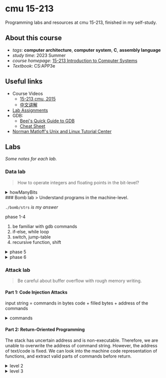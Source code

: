 # cmu 15-213
Programming labs and resources at cmu 15-213, finished in my self-study.
## About this course
- *tags*: **computer architecture**, **computer system**, **C**, **assembly language**
- *study time*: 2023 Summer
- *course homepage*: [15-213 Introduction to Computer Systems](https://www.cs.cmu.edu/~213/)
- *Textbook*: CS:APP3e

## Useful links
- Course Videos
  - [15-213 cmu, 2015](https://www.bilibili.com/video/BV1iW411d7hd)
  - [中文讲解](https://www.bilibili.com/video/BV1cD4y1D7uR/)
- [Lab Assignments](http://csapp.cs.cmu.edu/3e/labs.html)
- GDB: 
   -  [Beej's Quick Guide to GDB](https://beej.us/guide/bggdb/)
   -  [Cheat Sheet](http://csapp.cs.cmu.edu/3e/docs/gdbnotes-x86-64.pdf)
- [Norman Matloff's Unix and Linux Tutorial Center](https://heather.cs.ucdavis.edu/~matloff/unix.html)

## Labs
*Some notes for each lab.*
### Data lab
> How to operate integers and floating points in the bit-level? 
<details> <summary>howManyBits</summary>

- `int howManyBits(int x)`: return the minimum number of bits required to represent x in two's complement.
    - key: remove redundant sign bits at head, find the first appearance position of 1, **binary search + conditional shift**

</details>
### Bomb lab
> Understand programs in the machine-level.

`./bomb/strs` *is my answer*

phase 1-4
1. be familiar with gdb commands
2. if-else, while loop
3. switch, jump-table
4. recursive function, shift

<details> <summary>phase 5</summary>

1. check the length of input string.

2. for loop, select chars from another string.
```c
char *input = "your string";
char *str = 0x4024b0;
char *res = %rsp + 0x10;
for (int i = 0; i < 6; i++) {
    int temp = input[i] & 0xf;
    res[i] = str[temp];
}
```
3. string match test

</details>

<details><summary> phase 6 </summary>

1. input string to 6 numbers, which must be in [1, 6] and unique.
2. number = 7 - number
3. rearrange the **linked list** by the order of numbers:
```c
int numbers[6];           // numbers = %rsp
struct node* list[6];     // list = %rsp + 0x20

for (int i = 0; i < 6; i++) {
    %edx = head;
    if (numbers[i] > 1)  {
        int temp = 1;
        while (temp < numbers[i]) {
            %edx = %edx->next;
            temp++;
        }
    }
    list[i] = %edx;
}

struct node *ptr = list[0];
for (int i = 1; i < 6; i++) {
    ptr->next = list[i];
    ptr = list[i];
}
list[5]->next = NULL;
```
4. check the ordering of linked-list:
```c
struct node *ptr = list[0];
for (int i = 5; i > 0; i--) {
    int val = ptr->next->val;
    if (ptr->val < val)
        explode();
    else
        ptr = ptr->next;
}
```

</details>

### Attack lab
> Be careful about buffer overflow with rough memory writing.

#### Part 1: Code Injection Attacks
input string = commands in bytes code + filled bytes + address of the commands

<details><summary> commands </summary>

|level   |commands   |
|---|---|
|2   |move cookie to `%rdi`, push `&&touch2`, return|
|3| recover memory on stack (avoid being overwritten in `hexmatch()`), move &str to `%rdi`, push `&&touch3`, return

</details>

#### Part 2: Return-Oriented Programming
The stack has uncertain address and is non-executable. Therefore, we are unable to overwrite the address of command string.
However, the address of text/code is fixed. We can look into the machine code representation of functions, and extract valid parts of commands before return.

<details><summary> level 2 </summary>

1. notice that in the machine code of `getval_280()`, we can retrieve the value from stack to `%rax`.
```
00000000004019ca <getval_280>:
  4019ca:	b8 29 58 90 c3       	mov    $0xc3905829,%eax
  4019cf:	c3                   	ret    
58: popq %rax
90: nop
c3: ret
```
2. in the `setval_426()` function, we can transfer data to `%rdi`, which is the parameter of touch2.
```
00000000004019c3 <setval_426>:
  4019c3:	c7 07 48 89 c7 90    	movl   $0x90c78948,(%rdi)
  4019c9:	c3                   	ret    
48 89 c7: movq %rax, %rdi
90: nop
c3: ret
```
3. build the string data from the stack architecture:
```
[Before gets]
return address of test()
buffer
<-- %rsp

[After gets]
touch2
addr_setval_426
cookie value
addr_getval_280 <-- original return address
...(any value to fill the buffer)
<-- %rsp
```
where `addr_setval_426` and `addr_getval_280` are the corresbonding addresses of gadgets.

</details>

<details><summary> level 3 </summary>

**key problem**: We cannot update %rsp by the given gadgets. In order to place the data upside the stack pointer, we need to calculate how many **pop** operations are required.

```
mov %rsp, %rax              addval_190
mov %rax, $rdi              setval_426
pop %rax                    getval_280
mov %eax, %edx              addval_487
mov %edx, %ecx              getval_159
mov %ecx, %esi              addval_187
leaq (%rdi,%rsi,1), %rax    add_xy
mov %rax, %rdi              setval_426
```

</details>